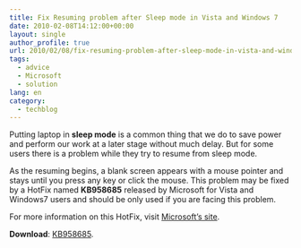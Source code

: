 ```yaml
---
title: Fix Resuming problem after Sleep mode in Vista and Windows 7
date: 2010-02-08T14:12:00+00:00
layout: single
author_profile: true
url: 2010/02/08/fix-resuming-problem-after-sleep-mode-in-vista-and-windows-7/
tags:
  - advice
  - Microsoft
  - solution
lang: en
category: 
  - techblog
---
```

Putting laptop in **sleep mode** is a common thing that we do to save power and perform our work at a later stage without much delay. But for some users there is a problem while they try to resume from sleep mode.

As the resuming begins, a blank screen appears with a mouse pointer and stays until you press any key or click the mouse. This problem may be fixed by a HotFix named **KB958685** released by Microsoft for Vista and Windows7 users and should be only used if you are facing this problem.

For more information on this HotFix, visit [Microsoft’s site](http://support.microsoft.com/default.aspx/kb/958685/).

**Download**: [KB958685](http://support.microsoft.com/hotfix/KBHotfix.aspx?kbnum=958685&kbln=en-us).